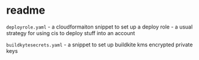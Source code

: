 # readme


`deployrole.yaml`  - a cloudformaiton snippet to set up a deploy role - a usual strategy for using cis to deploy stuff into an account

`buildkytesecrets.yaml` - a snippet to set up buildkite kms encrypted private keys   
